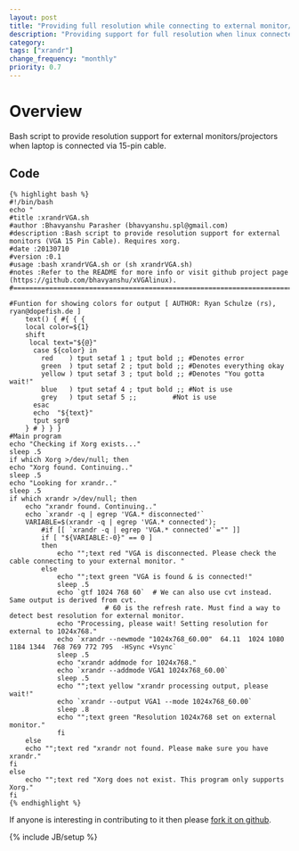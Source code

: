 ```yaml
---
layout: post
title: "Providing full resolution while connecting to external monitor/projector"
description: "Providing support for full resolution when linux connected via 15pin cable"
category:
tags: ["xrandr"]
change_frequency: "monthly"
priority: 0.7
---
```


# Overview

Bash script to provide resolution support for external monitors/projectors when laptop is connected via 15-pin cable.

## Code


	{% highlight bash %}
	#!/bin/bash
	echo "
	#title :xrandrVGA.sh
	#author :Bhavyanshu Parasher (bhavyanshu.spl@gmail.com)
	#description :Bash script to provide resolution support for external monitors (VGA 15 Pin Cable). Requires xorg.
	#date :20130710
	#version :0.1
	#usage :bash xrandrVGA.sh or (sh xrandrVGA.sh)
	#notes :Refer to the README for more info or visit github project page (https://github.com/bhavyanshu/xVGAlinux).
	#==============================================================================#"

	#Funtion for showing colors for output [ AUTHOR: Ryan Schulze (rs), ryan@dopefish.de ]
		text() { #{ { {
	  	local color=${1}
	  	shift
		 local text="${@}"
		  case ${color} in
		    red    ) tput setaf 1 ; tput bold ;; #Denotes error
		    green  ) tput setaf 2 ; tput bold ;; #Denotes everything okay
		    yellow ) tput setaf 3 ; tput bold ;; #Denotes "You gotta wait!"
		    blue   ) tput setaf 4 ; tput bold ;; #Not is use
		    grey   ) tput setaf 5 ;;		 #Not is use
		  esac
		  echo  "${text}"
		  tput sgr0
		} # } } } 		
	#Main program
	echo "Checking if Xorg exists..."
	sleep .5
	if which Xorg >/dev/null; then
	echo "Xorg found. Continuing.."
	sleep .5
	echo "Looking for xrandr.."
	sleep .5
	if which xrandr >/dev/null; then
		echo "xrandr found. Continuing.."
		echo `xrandr -q | egrep 'VGA.* disconnected'`
		VARIABLE=$(xrandr -q | egrep 'VGA.* connected');
			#if [[ `xrandr -q | egrep 'VGA.* connected'`="" ]]
			if [ "${VARIABLE:-0}" == 0 ]
			then
				echo "";text red "VGA is disconnected. Please check the cable connecting to your external monitor. "
			else
				echo "";text green "VGA is found & is connected!"
				sleep .5
				echo `gtf 1024 768 60`  # We can also use cvt instead. Same output is derived from cvt.
							# 60 is the refresh rate. Must find a way to detect best resolution for external monitor.
				echo "Processing, please wait! Setting resolution for external to 1024x768."
				echo `xrandr --newmode "1024x768_60.00"  64.11  1024 1080 1184 1344  768 769 772 795  -HSync +Vsync`
				sleep .5
				echo "xrandr addmode for 1024x768."
				echo `xrandr --addmode VGA1 1024x768_60.00`
				sleep .5
				echo "";text yellow "xrandr processing output, please wait!"
				echo `xrandr --output VGA1 --mode 1024x768_60.00`
				sleep .8
				echo "";text green "Resolution 1024x768 set on external monitor."
				fi
		else
		echo "";text red "xrandr not found. Please make sure you have xrandr."
	fi
	else
    	echo "";text red "Xorg does not exist. This program only supports Xorg."
	fi
	{% endhighlight %}

If anyone is interesting in contributing to it then please [fork it on github](https://github.com/bhavyanshu/xVGAlinux).

{% include JB/setup %}
